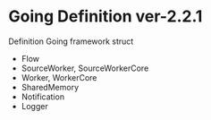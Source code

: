 # Going Definition ver-2.2.1

Definition Going framework struct

- Flow
- SourceWorker, SourceWorkerCore
- Worker, WorkerCore
- SharedMemory
- Notification
- Logger
